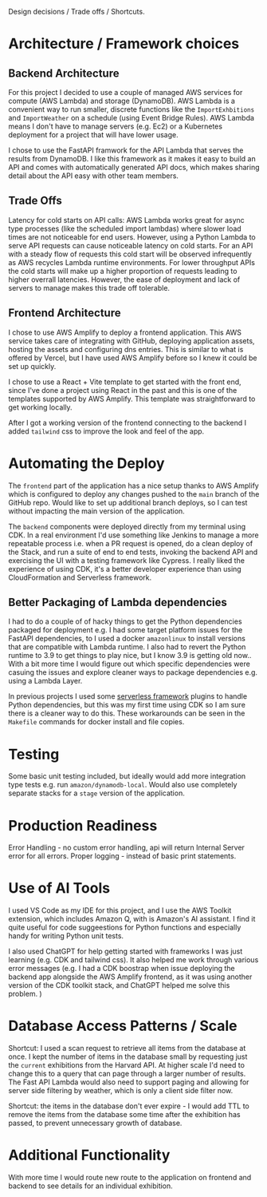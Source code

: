 

Design decisions / Trade offs / Shortcuts.

# Architecture / Framework choices

## Backend Architecture 

For this project I decided to use a couple of managed AWS services for compute (AWS Lambda) and storage (DynamoDB).  AWS Lambda is a convenient way to run smaller, discrete functions like the `ImportExhbitions` and `ImportWeather` on a schedule (using Event Bridge Rules).  AWS Lambda means I don't have to manage servers (e.g. Ec2) or a Kubernetes deployment for a project that will have lower usage.  

I chose to use the FastAPI framwork for the API Lambda that serves the results from DynamoDB.  I like this framework as it makes it easy to build an API and comes with automatically generated API docs, which makes sharing detail about the API easy with other team members.

## Trade Offs

Latency for cold starts on API calls:  AWS Lambda works great for async type processes (like the scheduled import lambdas) where slower load times are not noticeable for end users.  However, using a Python Lambda to serve API requests can cause noticeable latency on cold starts.  For an API with a steady flow of requests this cold start will be observed infrequently as AWS recycles Lambda runtime environments.  For lower throughput APIs the cold starts will make up a higher proportion of requests leading to higher overrall latencies.  However, the ease of deployment and lack of servers to manage makes this trade off tolerable. 

## Frontend Architecture

I chose to use AWS Amplify to deploy a frontend application.  This AWS service takes care of integrating with GitHub, deploying application assets, hosting the assets and configuring dns entries.  This is similar to what is offered by Vercel, but I have used AWS Amplify before so I knew it could be set up quickly.

I chose to use a React + Vite template to get started with the front end, since I've done a project using React in the past and this is one of the templates supported by AWS Amplify.  This template was straightforward to get working locally.

After I got a working version of the frontend connecting to the backend I added `tailwind` css to improve the look and feel of the app.

# Automating the Deploy

The `frontend` part of the application has a nice setup thanks to AWS Amplify which is configured to deploy any changes pushed to the `main` branch of the GitHub repo.  Would like to set up additional branch deploys, so I can test without impacting the main version of the application.

The `backend` components were deployed directly from my terminal using CDK.  In a real environment I'd use something like Jenkins to manage a more repeatable process i.e. when a PR request is opened, do a clean deploy of the Stack, and run a suite of end to end tests, invoking the backend API and exercising the UI with a testing framework like Cypress. I really liked the experience of using CDK, it's a better developer experience than using CloudFormation and Serverless framework.

## Better Packaging of Lambda dependencies

I had to do a couple of of hacky things to get the Python dependencies packaged for deployment e.g. I had some target platform issues for the FastAPI dependencies, to I used a docker `amazonlinux` to install versions that are compatible with Lambda runtime.  I also had to revert the Python runtime to 3.9 to get things to play nice, but I know 3.9 is getting old now.. With a bit more time I would figure out which specific dependencies were casuing the issues and explore cleaner ways to package dependencies e.g. using a Lambda Layer.

In previous projects I used some [serverless framework](https://www.serverless.com/) plugins to handle Python dependencies, but this was my first time using CDK so I am sure there is a cleaner way to do this.  These workarounds can be seen in the `Makefile` commands for docker install and file copies.

# Testing

Some basic unit testing included, but ideally would add more integration type tests e.g. run `amazon/dynamodb-local`.  Would also use completely separate stacks for a `stage` version of the application.


# Production Readiness

Error Handling - no custom error handling, api will return Internal Server error for all errors.
Proper logging - instead of basic print statements.

# Use of AI Tools

I used VS Code as my IDE for this project, and I use the AWS Toolkit extension, which includes Amazon Q, with is Amazon's AI assistant.  I find it quite useful for code suggeestions for Python functions and especially handy for writing Python unit tests.

I also used ChatGPT for help getting started with frameworks I was just learning (e.g. CDK and tailwind css).  It also helped me work through various error messages (e.g. I had a CDK boostrap when issue deploying the backend app alongside the AWS Amplify frontend, as it was using another version of the CDK toolkit stack, and ChatGPT helped me solve this problem. )

# Database Access Patterns / Scale

Shortcut: I used a scan request to retrieve all items from the database at once. I kept the number of items in the database small by requesting just the `current` exhibitions from the Harvard API.  At higher scale I'd need to change this to a query that can page through a larger number of results.  The Fast API Lambda would also need to support paging and allowing for server side filtering by weather, which is only a client side filter now.

Shortcut: the items in the database don't ever expire - I would add TTL to remove the items from the database some time after the exhibition has passed, to prevent unnecessary growth of database.


# Additional Functionality

With more time I would route new route to the application on frontend and backend to see details for an individual exhibition.


